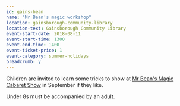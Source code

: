 ```yaml
---
id: gains-bean
name: "Mr Bean's magic workshop"
location: gainsborough-community-library
location-text: Gainsborough Community Library
event-start-date: 2018-08-11
event-start-time: 1300
event-end-time: 1400
event-ticket-price: 1
event-category: summer-holidays
breadcrumb: y
---
```


Children are invited to learn some tricks to show at [Mr Bean's Magic Cabaret Show](/events/gainsborough-2018-09-08-mr-bean-cabaret-show/) in September if they like.

Under 8s must be accompanied by an adult.
